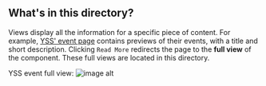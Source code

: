 ## What's in this directory?
Views display all the information for a specific piece of content. For example, [YSS' event page](https://www.yss.org/events/) contains previews of their events, with a title and short description. Clicking `Read More` redirects the page to the **full view** of the component. These full views are located in this directory.

YSS event full view:
![image alt](https://gcdn.pbrd.co/images/lKD4WKQkyNjY.png?o=1)
